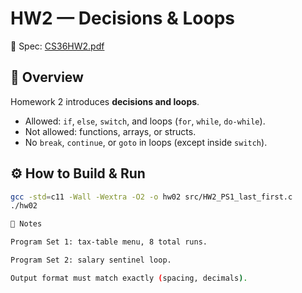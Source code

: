 # HW2 — Decisions & Loops

📄 Spec: [CS36HW2.pdf](../../docs/CS36HW2.pdf)

## 🎯 Overview

Homework 2 introduces **decisions and loops**.  
- Allowed: `if`, `else`, `switch`, and loops (`for`, `while`, `do-while`).  
- Not allowed: functions, arrays, or structs.  
- No `break`, `continue`, or `goto` in loops (except inside `switch`).  

## ⚙️ How to Build & Run
```bash
gcc -std=c11 -Wall -Wextra -O2 -o hw02 src/HW2_PS1_last_first.c
./hw02

🧪 Notes

Program Set 1: tax-table menu, 8 total runs.

Program Set 2: salary sentinel loop.

Output format must match exactly (spacing, decimals).
